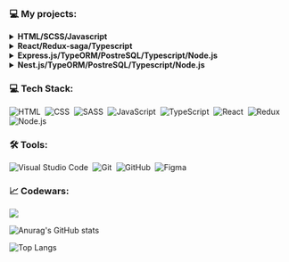### 💻   My projects:

<details><summary><b> HTML/SCSS/Javascript </b></summary>
  <ul>
     <li><a href="https://olegkrasilev.github.io/landing-page-1">Click here!</a></li>
  </ul>
</details>

<details><summary><b>React/Redux-saga/Typescript</b></summary>
  <ul>
     <li><a href="https://github.com/olegkrasilev/iTechArt-studentsLab-react">Click here!</a></li>
  </ul>
</details>  

<details><summary><b>Express.js/TypeORM/PostreSQL/Typescript/Node.js</b></summary>
  <ul>
     <li><a href="https://github.com/olegkrasilev/iTechArt-studentsLab-express">Click here!</a></li>
  </ul>
</details>  

<details><summary><b>Nest.js/TypeORM/PostreSQL/Typescript/Node.js</b></summary>
  <ul>
     <li><a href="https://github.com/olegkrasilev/iTechArt-studentsLab-nestjs">Click here!</a></li>
  </ul>
</details>  

### 💻 Tech Stack:

![HTML](https://img.shields.io/badge/HTML5-E34F26?style=for-the-badge&logo=html5&logoColor=white)&nbsp;
![CSS](https://img.shields.io/badge/CSS3-1572B6?style=for-the-badge&logo=css3&logoColor=white)&nbsp;
![SASS](https://img.shields.io/badge/Sass-CC6699?style=for-the-badge&logo=sass&logoColor=white)&nbsp;
![JavaScript](https://img.shields.io/badge/JavaScript-323330?style=for-the-badge&logo=javascript&logoColor=F7DF1E)&nbsp;
![TypeScript](https://img.shields.io/badge/TypeScript-007ACC?style=for-the-badge&logo=typescript&logoColor=white)&nbsp;
![React](https://img.shields.io/badge/React-20232A?style=for-the-badge&logo=react&logoColor=61DAFB)&nbsp;
![Redux](https://img.shields.io/badge/Redux-593D88?style=for-the-badge&logo=redux&logoColor=white)&nbsp;
![Node.js](https://img.shields.io/badge/Node.js-339933?style=for-the-badge&logo=nodedotjs&logoColor=white)&nbsp;

### 🛠 Tools:

![Visual Studio Code](https://img.shields.io/badge/Visual_Studio_Code-0078D4?style=for-the-badge&logo=visual%20studio%20code&logoColor=white)&nbsp;
![Git](https://img.shields.io/badge/GIT-E44C30?style=for-the-badge&logo=git&logoColor=white)&nbsp;
![GitHub](https://img.shields.io/badge/GitHub-100000?style=for-the-badge&logo=github&logoColor=white)&nbsp;
![Figma](https://img.shields.io/badge/Figma-F24E1E?style=for-the-badge&logo=figma&logoColor=white)&nbsp;

### 📈 Codewars:
<img src='https://www.codewars.com/users/olegkrasilev/badges/large'>

![Anurag's GitHub stats](https://github-readme-stats.vercel.app/api?username=olegkrasilev)

![Top Langs](https://github-readme-stats.vercel.app/api/top-langs/?username=olegkrasilev&layout=compact)
